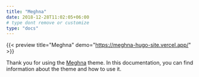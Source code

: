 ```yaml
---
title: "Meghna"
date: 2018-12-28T11:02:05+06:00
# type dont remove or customize
type: "docs"
---
```


{{< preview title="Meghna" demo="https://meghna-hugo-site.vercel.app/" >}}

Thank you for using the [Meghna](https://gethugothemes.com/products/meghna/) theme. In this documentation, you can find information about the theme and how to use it.
